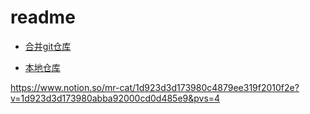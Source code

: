 # readme

- [合并git仓库](./note/git-merge-repositories.md)

- [本地仓库](./note/git-repositories.md)

https://www.notion.so/mr-cat/1d923d3d173980c4879ee319f2010f2e?v=1d923d3d173980abba92000cd0d485e9&pvs=4
